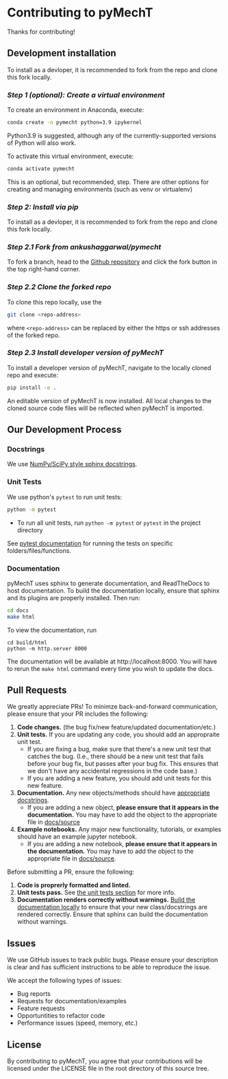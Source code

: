 # Contributing to pyMechT

Thanks for contributing!

## Development installation

To install as a devloper, it is recommended to fork from the repo and clone this fork locally.
### *Step 1 (optional): Create a virtual environment*

To create an environment in Anaconda, execute:
```sh
conda create -n pymecht python=3.9 ipykernel
```
Python3.9 is suggested, although any of the currently-supported versions of Python will also work.

To activate this virtual environment, execute:
```sh
conda activate pymecht
```
This is an optional, but recommended, step. There are other options for creating and managing environments (such as venv or virtualenv)

### *Step 2: Install via pip*
To install as a devloper, it is recommended to fork from the repo and clone this fork locally.
### *Step 2.1 Fork from ankushaggarwal/pymecht*
To fork a branch, head to the [Github repository](https://github.com/ankushaggarwal/pymecht) and click the fork button in the top right-hand corner.
### *Step 2.2 Clone the forked repo*
To clone this repo locally, use the
```sh
git clone <repo-address>
```
where `<repo-address>` can be replaced by either the https or ssh addresses of the forked repo.

### *Step 2.3 Install developer version of pyMechT*
To install a developer version of pyMechT, navigate to the locally cloned repo and execute:
```sh
pip install -e .
```
An editable version of pyMechT is now installed. All local changes to the cloned source code files will be reflected when pyMechT is imported.


## Our Development Process

### Docstrings
We use [NumPy/SciPy style sphinx docstrings](https://www.sphinx-doc.org/en/master/usage/extensions/example_numpy.html).


### Unit Tests

We use python's `pytest` to run unit tests:
```bash
python -m pytest
```

- To run all unit tests, run `python -m pytest` or `pytest` in the project directory 

See [pytest documentation](https://docs.pytest.org/en/stable/how-to/usage.html) for running the tests on specific folders/files/functions.

### Documentation

pyMechT uses sphinx to generate documentation, and ReadTheDocs to host documentation.
To build the documentation locally, ensure that sphinx and its plugins are properly installed. 
Then run:

```bash
cd docs
make html
```

To view the documentation, run
```
cd build/html
python -m http.server 8000
```

The documentation will be available at http://localhost:8000.
You will have to rerun the `make html` command every time you wish to update the docs.

## Pull Requests
We greatly appreciate PRs! To minimze back-and-forward communication, please ensure that your PR includes the following:

1. **Code changes.** (the bug fix/new feature/updated documentation/etc.)
1. **Unit tests.** If you are updating any code, you should add an appropraite unit test.
   - If you are fixing a bug, make sure that there's a new unit test that catches the bug.
     (I.e., there should be a new unit test that fails before your bug fix, but passes after your bug fix.
     This ensures that we don't have any accidental regressions in the code base.)
   - If you are adding a new feature, you should add unit tests for this new feature.
1. **Documentation.** Any new objects/methods should have [appropriate docstrings](#docstrings).
   - If you are adding a new object, **please ensure that it appears in the documentation.**
     You may have to add the object to the appropriate file in [docs/source](https://github.com/ankushaggarwal/pymecht/tree/master/docs/source/)
1. **Example notebooks.** Any major new functionality, tutorials, or examples should have an example jupyter notebook.
   - If you are adding a new notebook, **please ensure that it appears in the documentation.**
     You may have to add the object to the appropriate file in [docs/source](https://github.com/ankushaggarwal/pymecht/tree/master/docs/source/index.rst).

Before submitting a PR, ensure the following:
1. **Code is proprerly formatted and linted.** 
1. **Unit tests pass.** See [the unit tests section](#unit-tests) for more info.
1. **Documentation renders correctly without warnings.** [Build the documentation locally](#documentation) to ensure that your new class/docstrings are rendered correctly. Ensure that sphinx can build the documentation without warnings.


## Issues

We use GitHub issues to track public bugs. Please ensure your description is
clear and has sufficient instructions to be able to reproduce the issue.

We accept the following types of issues:
- Bug reports
- Requests for documentation/examples
- Feature requests
- Opportuntities to refactor code
- Performance issues (speed, memory, etc.)

## License

By contributing to pyMechT, you agree that your contributions will be licensed
under the LICENSE file in the root directory of this source tree.
